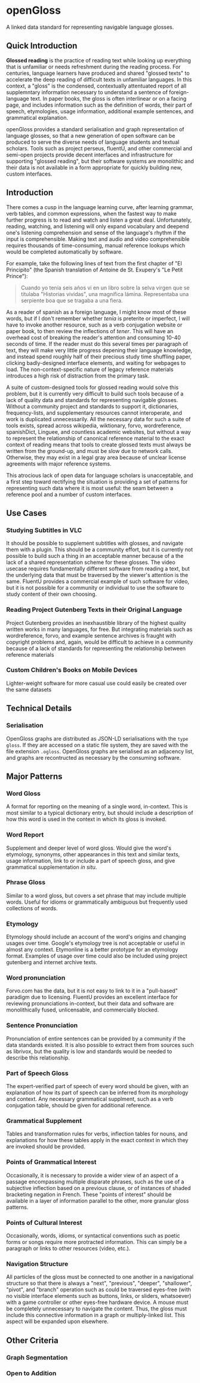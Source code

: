 # openGloss
A linked data standard for representing navigable language glosses.

## Quick Introduction
**Glossed reading** is the practice of reading text while looking up everything that is unfamiliar or needs refreshment during the reading process. For centuries, language learners have produced and shared "glossed texts" to accelerate the deep reading of difficult texts in unfamiliar languages. In this context, a "gloss" is the condensed, contextually attentuated report of all supplemntary information necessary to understand a sentence of foreign-language text. In paper books, the gloss is often interlinear or on a facing page, and includes information such as the definition of words, their part of speech, etymologies, usage information, additional example sentences, and grammatical explanation.

openGloss provides a standard serialisation and graph representation of language glosses, so that a new generation of open software can be produced to serve the diverse needs of language students and textual scholars. Tools such as project perseus, fluentU, and other commercial and semi-open projects provide decent interfaces and infrastructure for supporting "glossed reading", but their software systems are monolithic and their data is not available in a form appropriate for quickly building new, custom interfaces.

## Introduction
There comes a cusp in the language learning curve, after learning grammar, verb tables, and common expressions, when the fastest way to make further progress is to read and watch and listen a great deal. Unfortunately, reading, watching, and listening will only expand vocabulary and deepend one's listening comprehension and sense of the language's rhythm if the input is comprehensible. Making text and audio and video comprehensible requires thousands of time-consuming, manual reference lookups which would be completed automatically by software.

For example, take the following lines of text from the first chapter of "El Principito" (the Spanish translation of Antoine de St. Exupery's "Le Petit Prince"):

>Cuando yo tenía seis años vi en un libro sobre la selva virgen que se titulaba "Historias vividas",
una magnífica lámina. Representaba una serpiente boa que se tragaba a una fiera.

As a reader of spanish as a foreign language, I might know most of these words, but if I don't remember whether _tenía_ is preterite or imperfect, I will have to invoke another resource, such as a verb conjugation website or paper book, to then review the inflections of _tener_. This will have an overhead cost of breaking the reader's attention and consuming 10-40 seconds of time. If the reader must do this several times per paragraph of text, they will make very little progress depening their language knowledge, and instead spend roughly half of their precious study time shuffling paper, clicking badly-designed interface elements, and waiting for webpages to load. The non-context-specific nature of legacy reference materials introduces a high risk of distraction from the primary task.

A suite of custom-designed tools for glossed reading would solve this problem, but it is currently very difficult to build such tools because of a lack of quality data and standards for representing navigable glosses. Without a community project and standards to support it, dictionaries, frequency-lists, and supplementary resources cannot interoperate, and work is duplicated unnecessarily. All the necessary data for such a suite of tools exists, spread across wikipedia, wiktionary, forvo, wordreference, spanishDict, Linguee, and countless academic websites, but without a way to represent the relationship of canonical reference material to the exact context of reading means that tools to create glossed texts must always be written from the ground-up, and must be slow due to network calls. Otherwise, they may exist in a legal gray area because of unclear license agreements with major reference systems.  

This atrocious lack of open data for language scholars is unacceptable, and a first step toward rectifying the situation is providing a set of patterns for representing such data where it is most useful: the seam between a reference pool and a number of custom interfaces. 

## Use Cases
### Studying Subtitles in VLC
It should be possible to supplement subtitles with glosses, and navigate them with a plugin. This should be a community effort, but it is currently not possible to build such a thing in an acceptable manner because of a the lack of a shared representation scheme for these glosses. The video usecase requires fundamentally different software from reading a text, but the underlying data that must be traversed by the viewer's attention is the same. FluentU provides a commercial example of such software for video, but it is not possible for a community or individual to use the software to study content of their own choosing. 
### Reading Project Gutenberg Texts in their Original Language
Project Gutenberg provides an inexhaustible library of the highest quality written works in many languages, for free. But integrating materials such as wordreference, forvo, and example sentence archives is fraught with copyright problems and, again, would be difficult to achieve in a community because of a lack of standards for representing the relationship between reference materials 
### Custom Children's Books on Mobile Devices
Lighter-weight software for more casual use could easily be created over the same datasets
## Technical Details
### Serialisation
OpenGloss graphs are distributed as JSON-LD serialisations with the `type` `gloss`. If they are accessed on a static file system, they are saved with the file extension `.ogloss`. OpenGloss graphs are serialised as an adjacency list, and graphs are recontructed as necessary by the consuming software. 
## Major Patterns
### Word Gloss
A format for reporting on the meaning of a single word, in-context. This is most similar to a typical dictionary entry, but should include a description of how this word is used in the context in which its gloss is invoked.
### Word Report
Supplement and deeper level of word gloss. Would give the word's etymology, synonyms, other appearances in this text and similar texts, usage information, link to or include a part of speech gloss, and give grammatical supplementation _in situ_.
### Phrase Gloss
Similar to a word gloss, but covers a set phrase that may include multiple words. Useful for idioms or grammatically ambiguous but frequently used collections of words.
### Etymology
Etymology should include an account of the word's origins and changing usages over time. Google's etymology tree is not acceptable or useful in almost any context. Etymonline is a better prototype for an etymology format. Examples of usage over time could also be included using project gutenberg and internet archive texts. 
### Word pronunciation
Forvo.com has the data, but it is not easy to link to it in a "pull-based" paradigm due to licensing. FluentU provides an excellent interface for reviewing pronunciations in-context, but their data and software are monolithically fused, unlicensable, and commercially blocked.
### Sentence Pronunciation
Pronunciation of entire sentences can be provided by a community if the data standards existed. It is also possible to extract them from sources such as librivox, but the quality is low and standards would be needed to describe this relationship.
### Part of Speech Gloss
The expert-verified part of speech of every word should be given, with an explanation of how its part of speech can be inferred from its morphology and context. Any necessary grammatical supplment, such as a verb conjugation table, should be given for additional reference.
### Grammatical Supplement
Tables and transformation rules for verbs, inflection tables for nouns, and explanations for how these tables apply in the exact context in which they are invoked should be provided.
### Points of Grammatical Interest
Occasionally, it is necessary to provide a wider view of an aspect of a passage encompassing multiple disparate phrases, such as the use of a subjective inflection based on a previous clause, or of instances of shaded bracketing negation in French. These "points of interest" should be available in a layer of information parallel to the other, more granular gloss patterns.
### Points of Cultural Interest
Occasionally, words, idioms, or syntactical conventions such as poetic forms or songs require more protracted information. This can simply be a paragraph or links to other resources (video, etc.). 
### Navigation Structure
All particles of the gloss must be connected to one another in a navigational structure so that there is always a "next", "previous", "deeper", "shallower", "pivot", and "branch" operation such as could be traversed eyes-free (with no visible interface elements such as buttons, links, or sliders, whatsoever) with a game controller or other eyes-free hardware device. A mouse must be completely unnecessary to navigate the content. Thus, the gloss must include this connective information in a graph or multiply-linked list. This aspect will be expanded upon elsewhere. 

## Other Criteria
### Graph Segmentation
### Open to Addition
